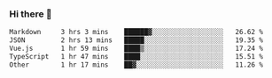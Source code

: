 ### Hi there 👋

<!--
**WShiBin/WShiBin** is a ✨ _special_ ✨ repository because its `README.md` (this file) appears on your GitHub profile.

Here are some ideas to get you started:

- 🔭 I’m currently working on ...
- 🌱 I’m currently learning ...
- 👯 I’m looking to collaborate on ...
- 🤔 I’m looking for help with ...
- 💬 Ask me about ...
- 📫 How to reach me: ...
- 😄 Pronouns: ...
- ⚡ Fun fact: ...
-->

<!--START_SECTION:waka-->

```txt
Markdown     3 hrs 3 mins    ██████▓░░░░░░░░░░░░░░░░░░   26.62 %
JSON         2 hrs 13 mins   █████░░░░░░░░░░░░░░░░░░░░   19.35 %
Vue.js       1 hr 59 mins    ████▒░░░░░░░░░░░░░░░░░░░░   17.24 %
TypeScript   1 hr 47 mins    ████░░░░░░░░░░░░░░░░░░░░░   15.51 %
Other        1 hr 17 mins    ██▓░░░░░░░░░░░░░░░░░░░░░░   11.26 %
```

<!--END_SECTION:waka-->

